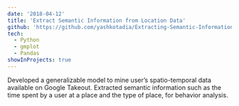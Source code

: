 ```yaml
---
date: '2018-04-12'
title: 'Extract Semantic Information from Location Data'
github: 'https://github.com/yashkotadia/Extracting-Semantic-Information-from-Location-Data'
tech:
  - Python
  - gmplot
  - Pandas
showInProjects: true
---
```


Developed a generalizable model to mine user’s spatio-temporal data available on Google Takeout. Extracted semantic information such as the time spent by a user at a place and the type of place, for
behavior analysis.